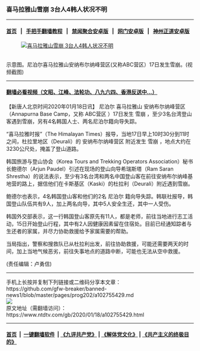 ### 喜马拉雅山雪崩 3台人4韩人状况不明
------------------------

#### [首页](https://github.com/gfw-breaker/banned-news1/blob/master/README.md) &nbsp;&nbsp;|&nbsp;&nbsp; [手把手翻墙教程](https://github.com/gfw-breaker/guides/wiki) &nbsp;&nbsp;|&nbsp;&nbsp; [禁闻聚合安卓版](https://github.com/gfw-breaker/bn-android) &nbsp;&nbsp;|&nbsp;&nbsp; [网门安卓版](https://github.com/oGate2/oGate) &nbsp;&nbsp;|&nbsp;&nbsp; [神州正道安卓版](https://github.com/SzzdOgate/update) 



<div><div class="featured_image">
 <a href="https://i.ntdtv.com/assets/uploads/2020/01/1-311.jpg" target="_blank">
  <figure>
   <img alt="喜马拉雅山雪崩 3台人4韩人状况不明" src="https://i.ntdtv.com/assets/uploads/2020/01/1-311-800x450.jpg"/>
  </figure><br/>
 </a>
 <span class="caption">
  示意图。尼泊尔喜马拉雅山安纳布尔纳峰营区(又称ABC营区）17日发生雪崩。(视频截图)
 </span>
</div>
</div><hr/>

#### [翻墙必看视频（文昭、江峰、法轮功、八九六四、香港反送中...）](http://167.172.214.107/home.html)

<div><div class="post_content" itemprop="articleBody">
 <p>
  【新唐人北京时间2020年01月18日讯】
  <ok href="https://www.ntdtv.com/gb/尼泊尔.htm">
   尼泊尔
  </ok>
  <ok href="https://www.ntdtv.com/gb/喜马拉雅山.htm">
   喜马拉雅山
  </ok>
  <ok href="https://www.ntdtv.com/gb/安纳布尔纳峰营区.htm">
   安纳布尔纳峰营区
  </ok>
  （Annapurna Base Camp，又称
  <ok href="https://www.ntdtv.com/gb/abc营区.htm">
   ABC营区
  </ok>
  ）17日发生
  <ok href="https://www.ntdtv.com/gb/雪崩.htm">
   雪崩
  </ok>
  ，至少3名台湾登山客遇到雪崩，另有4名韩国人士、两名尼泊尔籍向导失踪。
 </p>
 <p>
  “喜马拉雅时报”（The Himalayan Times）报导，当地17日早上10时30分到11时之间，杜拉里地区（Deurali）的
  <ok href="https://www.ntdtv.com/gb/安纳布尔纳峰营区.htm">
   安纳布尔纳峰营区
  </ok>
  附近发生
  <ok href="https://www.ntdtv.com/gb/雪崩.htm">
   雪崩
  </ok>
  ，地点大约在3230公尺处，掩盖了登山道路。
 </p>
 <p>
  韩国旅游与登山协会（Korea Tours and Trekking Operators Association）秘书长鲍德尔（Arjun Paudel）引述在现场的登山向导希瑞斯塔（Ram Saran Shrestha）的说法表示，至少有3名台湾和两名中国登山客在前往安纳布尔纳峰基地营的路上，据信他们在卡斯基区（Kaski）的杜拉利（Deurali）附近遇到雪崩。
 </p>
 <p>
  鲍德尔也表示，4名韩国登山客和他们的2名
  <ok href="https://www.ntdtv.com/gb/尼泊尔.htm">
   尼泊尔
  </ok>
  籍向导失踪。韩联社报导，韩国登山队伍共有9人，加上两名向导，其中5人安全生还，其中一人受伤。
 </p>
 <p>
  韩国外交部表示，这一行韩国登山客原先有11人，都是老师，前往当地进行志工活动，15日开始登山行程，其中有2人因健康因素留在住宿处。目前已经通知踪者与生还者的家属，并尽力协助救援给予家属需要的帮助。
 </p>
 <p>
  当局指出，警察和搜救队已从杜拉利出发，前往协助救援，可能还需要两天的时间，加上当地气候恶劣，前往失事地点的道路中断，可能也无法从空中救援。
 </p>
 <p>
  (责任编辑：卢勇信)
 </p>
 <div class="single_ad">
 </div>
</div>
</div>
<hr/>
手机上长按并复制下列链接或二维码分享本文章：<br/>
https://github.com/gfw-breaker/banned-news1/blob/master/pages/prog202/a102755429.md <br/>
<a href='https://github.com/gfw-breaker/banned-news1/blob/master/pages/prog202/a102755429.md'><img src='https://github.com/gfw-breaker/banned-news1/blob/master/pages/prog202/a102755429.md.png'/></a> <br/>
原文地址（需翻墙访问）：https://www.ntdtv.com/gb/2020/01/18/a102755429.html


------------------------
#### [首页](https://github.com/gfw-breaker/banned-news1/blob/master/README.md) &nbsp;|&nbsp; [一键翻墙软件](https://github.com/gfw-breaker/nogfw/blob/master/README.md) &nbsp;| [《九评共产党》](https://github.com/gfw-breaker/9ping.md/blob/master/README.md#九评之一评共产党是什么) | [《解体党文化》](https://github.com/gfw-breaker/jtdwh.md/blob/master/README.md) | [《共产主义的终极目的》](https://github.com/gfw-breaker/gczydzjmd.md/blob/master/README.md)


<img src='http://gfw-breaker.win/banned-news/pages/prog202/a102755429.md' width='0px' height='0px'/>